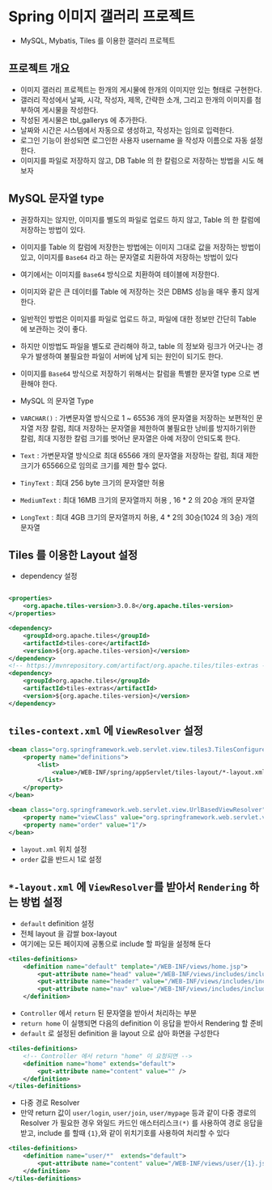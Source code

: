 # Spring 이미지 갤러리 프로젝트
- MySQL, Mybatis, Tiles 를 이용한 갤러리 프로젝트

## 프로젝트 개요
- 이미지 갤러리 프로젝트는 한개의 게시물에 한개의 이미지만 있는 형태로 구현한다.
- 갤러리 작성에서 날짜, 시각, 작성자, 제목, 간략한 소개, 그리고 한개의 이미지를 첨부하여 게시물을 작성한다.
- 작성된 게시물은 tbl_gallerys 에 추가한다.
- 날짜와 시간은 시스템에서 자동으로 생성하고, 작성자는 임의로 입력한다.
- 로그인 기능이 완성되면 로그인한 사용자 username 을 작성자 이름으로 자동 설정한다.
- 이미지를 파일로 저장하지 않고, DB Table 의 한 칼럼으로 저장하는 방법을 시도 해보자


## MySQL 문자열 type
- 권장하지는 않지만, 이미지를 별도의 파일로 업로드 하지 않고, Table 의 한 칼럼에 저장하는 방법이 있다. 
- 이미지를 Table 의 칼럼에 저장한는 방법에는 이미지 그대로 값을 저장하는 방법이 있고, 이미지를 `Base64` 라고 하는 문자열로 치환하여 저장하는 방법이 있다
- 여기에서는 이미지를 `Base64` 방식으로 치환하여 테이블에 저장한다.
- 이미지와 같은 큰 데이터를 Table 에 저장하는 것은 DBMS 성능을 매우 좋지 않게 한다.
- 일반적인 방법은 이미지를 파일로 업로드 하고, 파일에 대한 정보만 간단히 Table 에 보관하는 것이 좋다.
- 하지만 이방법도 파일을 별도로 관리해야 하고, table 의 정보와 링크가 어긋나는 경우가 발생하여 불필요한 파일이 서버에 남게 되는 원인이 되기도 한다.

- 이미지를 `Base64` 방식으로 저장하기 위해서는 칼럼을 특별한 문자열 type 으로 변환해야 한다.

- MySQL 의 문자열 Type
- `VARCHAR()` : 가변문자열 방식으로 1 ~ 65536 개의 문자열을 저장하는 보편적인 문자열 저장 칼럼, 최대 저장하는 문자열을 제한하여 불필요한 낭비를 방지하기위한 칼럼, 최대 지정한 칼럼 크기를 벗어난 문자열은 아예 저장이 안되도록 한다.
- `Text` : 가변문자열 방식으로 최대 65566 개의 문자열을 저장하는 칼럼, 최대 제한 크기가 65566으로 임의로 크기를 제한 할수 없다.
- `TinyText` : 최대 256 byte 크기의 문자열만 허용
- `MediumText` : 최대 16MB 크기의 문자열까지 허용 , 16 * 2 의 20승 개의 문자열
- `LongText` : 최대 4GB 크기의 문자열까지 허용, 4 * 2의 30승(1024 의 3승) 개의 문자열


## Tiles 를 이용한 Layout 설정
- dependency 설정
```xml

<properties>
	<org.apache.tiles-version>3.0.8</org.apache.tiles-version>
</properties>

<dependency>
    <groupId>org.apache.tiles</groupId>
    <artifactId>tiles-core</artifactId>
    <version>${org.apache.tiles-version}</version>
</dependency>
<!-- https://mvnrepository.com/artifact/org.apache.tiles/tiles-extras -->
<dependency>
    <groupId>org.apache.tiles</groupId>
    <artifactId>tiles-extras</artifactId>
    <version>${org.apache.tiles-version}</version>
</dependency>
```

## `tiles-context.xml` 에 `ViewResolver` 설정
```xml
<bean class="org.springframework.web.servlet.view.tiles3.TilesConfigurer">
	<property name="definitions">
		<list>
			<value>/WEB-INF/spring/appServlet/tiles-layout/*-layout.xml</value>
		</list>
	</property>
</bean>
	
<bean class="org.springframework.web.servlet.view.UrlBasedViewResolver">
	<property name="viewClass" value="org.springframework.web.servlet.view.tiles3.TilesView"/>
	<property name="order" value="1"/>
</bean>
```	
- `layout.xml` 위치 설정
- `order` 값을 반드시 1로 설정

## `*-layout.xml` 에 `ViewResolver`를 받아서 `Rendering` 하는 방법 설정
- `default` definition 설정
- 전체 layout 을 감쌀 box-layout 
- 여기에는 모든 페이지에 공통으로 include 할 파일을 설정해 둔다

```xml
<tiles-definitions>
	<definition name="default" template="/WEB-INF/views/home.jsp">
		<put-attribute name="head" value="/WEB-INF/views/includes/include-head.jsp" />
		<put-attribute name="header" value="/WEB-INF/views/includes/include-header.jsp" />
		<put-attribute name="nav" value="/WEB-INF/views/includes/include-main-nav.jsp" />
	</definition>
```

- `Controller` 에서 `return` 된 문자열을 받아서 처리하는 부분
- `return home` 이 실행되면 다음의 definition 이 응답을 받아서 Rendering 할 준비
- `default` 로 설정된 definition 을 layout 으로 삼아 화면을 구성한다

```xml
<tiles-definitions>
	<!-- Controller 에서 return "home" 이 요청되면 -->
	<definition name="home" extends="default">
		<put-attribute name="content" value="" />
	</definition>
</tiles-definitions>
```

- 다중 경로 Resolver
- 만약 return 값이 `user/login`, `user/join`, `user/mypage` 등과 같이 다중 경로의 Resolver 가 필요한 경우 와일드 카드인 애스터리스크`(*)` 를 사용하여 경로 응답을 받고, include 를 할때 `{1}`,와 같이 위치기호를 사용하여 처리할 수 있다

```xml
<tiles-definitions>
	<definition name="user/*"  extends="default">
		<put-attribute name="content" value="/WEB-INF/views/user/{1}.jsp" />
	</definition>
</tiles-definitions>
```
